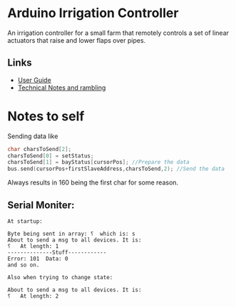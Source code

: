 # Arduino Irrigation Controller
An irrigation controller for a small farm that remotely controls a set of linear actuators that raise and lower flaps over pipes.
## Links
- [User Guide](Documentation/UserGuide.md)
- [Technical Notes and rambling](Documentation/TechnicalNotes)
# Notes to self
Sending data like
```cpp
char charsToSend[2];
charsToSend[0] = setStatus;
charsToSend[1] = bayStatus[cursorPos]; //Prepare the data
bus.send(cursorPos+firstSlaveAddress,charsToSend,2); //Send the data
```
Always results in 160 being the first char for some reason.
## Serial Moniter:
```
At startup:

Byte being sent in array: ⸮	 which is: s
About to send a msg to all devices. It is: 
⸮	At length: 1
--------------Stuff------------
Error: 101	Data: 0
and so on.

Also when trying to change state:

About to send a msg to all devices. It is: 
⸮	At length: 2
```